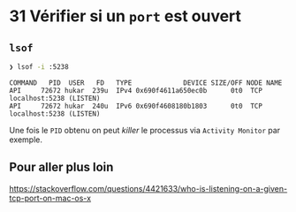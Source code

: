 # 31 Vérifier si un `port` est ouvert

## `lsof`

```bash
❯ lsof -i :5238
```

```
COMMAND   PID  USER   FD   TYPE             DEVICE SIZE/OFF NODE NAME
API     72672 hukar  239u  IPv4 0x690f4611a650ec0b      0t0  TCP localhost:5238 (LISTEN)
API     72672 hukar  240u  IPv6 0x690f4608180b1803      0t0  TCP localhost:5238 (LISTEN)
```

Une fois le `PID` obtenu on peut *killer* le processus via `Activity Monitor` par exemple.



## Pour aller plus loin

https://stackoverflow.com/questions/4421633/who-is-listening-on-a-given-tcp-port-on-mac-os-x